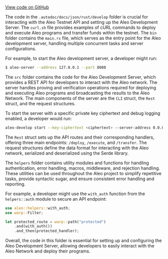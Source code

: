[View code on GitHub](https://github.com/AleoHQ/aleo/.autodoc/docs/json/rust/develop)

The code in the `.autodoc/docs/json/rust/develop` folder is crucial for interacting with the Aleo Testnet API and setting up the Aleo Development Server. The `curl.sh` file provides examples of cURL commands to deploy and execute Aleo programs and transfer funds within the testnet. The `bin` folder contains the `main.rs` file, which serves as the entry point for the Aleo development server, handling multiple concurrent tasks and server configurations.

For example, to start the Aleo development server, a developer might run:

```bash
$ aleo-server --address 127.0.0.1 --port 8080
```

The `src` folder contains the code for the Aleo Development Server, which provides a REST API for developers to interact with the Aleo network. The server handles proving and verification operations required for deploying and executing Aleo programs and broadcasting the results to the Aleo Network. The main components of the server are the `CLI` struct, the `Rest` struct, and the request structures.

To start the server with a specific private key ciphertext and debug logging enabled, a developer would run:

```sh
aleo-develop start --key-ciphertext <ciphertext> --server-address 0.0.0.0:4040 --peer https://vm.aleo.org/api --debug
```

The `Rest` struct sets up the API routes and their corresponding handlers, offering three main endpoints: `/deploy`, `/execute`, and `/transfer`. The request structures define the data format for interacting with the Aleo network, serialized and deserialized using the Serde library.

The `helpers` folder contains utility modules and functions for handling authentication, error handling, macros, middleware, and rejection handling. These utilities can be used throughout the Aleo project to simplify repetitive tasks, provide syntactic sugar, and ensure consistent error handling and reporting.

For example, a developer might use the `with_auth` function from the `helpers::auth` module to secure an API endpoint:

```rust
use aleo::helpers::with_auth;
use warp::Filter;

let protected_route = warp::path("protected")
    .and(with_auth())
    .and_then(protected_handler);
```

Overall, the code in this folder is essential for setting up and configuring the Aleo Development Server, allowing developers to easily interact with the Aleo Network and deploy their programs.
